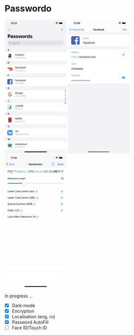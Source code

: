 # Passwordo

<img src="https://github.com/passwordo/passwordo/blob/master/images/screen1.png" width="200">        <img src="https://github.com/passwordo/passwordo/blob/master/images/screen2.png" width="200">   <img src="https://github.com/passwordo/passwordo/blob/master/images/screen3.png" width="200">   

In progress ...

- [x] Dark-mode
- [x] Encryption
- [x] Localisation (eng, ru)
- [x] Password AutoFill
- [ ] Face ID/Touch ID
